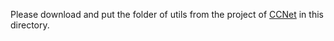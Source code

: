 Please download and put the folder of utils from the project of [CCNet](https://github.com/speedinghzl/CCNet) in this directory.
